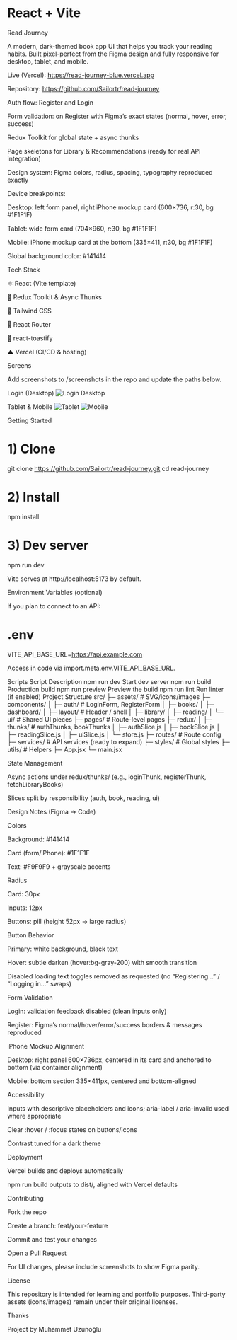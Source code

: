 # React + Vite

Read Journey

A modern, dark-themed book app UI that helps you track your reading habits. Built pixel-perfect from the Figma design and fully responsive for desktop, tablet, and mobile.

Live (Vercel): https://read-journey-blue.vercel.app

Repository: https://github.com/Sailortr/read-journey

Auth flow: Register and Login

Form validation: on Register with Figma’s exact states (normal, hover, error, success)

Redux Toolkit for global state + async thunks

Page skeletons for Library & Recommendations (ready for real API integration)

Design system: Figma colors, radius, spacing, typography reproduced exactly

Device breakpoints:

Desktop: left form panel, right iPhone mockup card (600×736, r:30, bg #1F1F1F)

Tablet: wide form card (704×960, r:30, bg #1F1F1F)

Mobile: iPhone mockup card at the bottom (335×411, r:30, bg #1F1F1F)

Global background color: #141414

Tech Stack

⚛️ React (Vite template)

🧰 Redux Toolkit & Async Thunks

🎨 Tailwind CSS

🚦 React Router

🔔 react-toastify

▲ Vercel (CI/CD & hosting)

Screens

Add screenshots to /screenshots in the repo and update the paths below.

Login (Desktop)
![Login Desktop](/public/Logindesk.jpg)

Tablet & Mobile
![Tablet](/public/Registab.jpg)
![Mobile](/public/Regismob.jpg)

Getting Started

# 1) Clone

git clone https://github.com/Sailortr/read-journey.git
cd read-journey

# 2) Install

npm install

# 3) Dev server

npm run dev

Vite serves at http://localhost:5173
by default.

Environment Variables (optional)

If you plan to connect to an API:

# .env

VITE_API_BASE_URL=https://api.example.com

Access in code via import.meta.env.VITE_API_BASE_URL.

Scripts
Script Description
npm run dev Start dev server
npm run build Production build
npm run preview Preview the build
npm run lint Run linter (if enabled)
Project Structure
src/
├─ assets/ # SVG/icons/images
├─ components/
│ ├─ auth/ # LoginForm, RegisterForm
│ ├─ books/
│ ├─ dashboard/
│ ├─ layout/ # Header / shell
│ ├─ library/
│ ├─ reading/
│ └─ ui/ # Shared UI pieces
├─ pages/ # Route-level pages
├─ redux/
│ ├─ thunks/ # authThunks, bookThunks
│ ├─ authSlice.js
│ ├─ bookSlice.js
│ ├─ readingSlice.js
│ ├─ uiSlice.js
│ └─ store.js
├─ routes/ # Route config
├─ services/ # API services (ready to expand)
├─ styles/ # Global styles
├─ utils/ # Helpers
├─ App.jsx
└─ main.jsx

State Management

Async actions under redux/thunks/ (e.g., loginThunk, registerThunk, fetchLibraryBooks)

Slices split by responsibility (auth, book, reading, ui)

Design Notes (Figma → Code)

Colors

Background: #141414

Card (form/iPhone): #1F1F1F

Text: #F9F9F9 + grayscale accents

Radius

Card: 30px

Inputs: 12px

Buttons: pill (height 52px → large radius)

Button Behavior

Primary: white background, black text

Hover: subtle darken (hover:bg-gray-200) with smooth transition

Disabled loading text toggles removed as requested (no “Registering…” / “Logging in…” swaps)

Form Validation

Login: validation feedback disabled (clean inputs only)

Register: Figma’s normal/hover/error/success borders & messages reproduced

iPhone Mockup Alignment

Desktop: right panel 600×736px, centered in its card and anchored to bottom (via container alignment)

Mobile: bottom section 335×411px, centered and bottom-aligned

Accessibility

Inputs with descriptive placeholders and icons; aria-label / aria-invalid used where appropriate

Clear :hover / :focus states on buttons/icons

Contrast tuned for a dark theme

Deployment

Vercel builds and deploys automatically

npm run build outputs to dist/, aligned with Vercel defaults

Contributing

Fork the repo

Create a branch: feat/your-feature

Commit and test your changes

Open a Pull Request

For UI changes, please include screenshots to show Figma parity.

License

This repository is intended for learning and portfolio purposes. Third-party assets (icons/images) remain under their original licenses.

Thanks

Project by Muhammet Uzunoğlu
